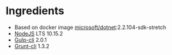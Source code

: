 # Ingredients
* Based on docker image [microsoft/dotnet](https://hub.docker.com/r/microsoft/dotnet):2.2.104-sdk-stretch
* [NodeJS](https://nodejs.org/) LTS 10.15.2
* [Gulp-cli](https://www.npmjs.com/package/gulp-cli) 2.0.1
* [Grunt-cli](https://www.npmjs.com/package/grunt-cli) 1.3.2
